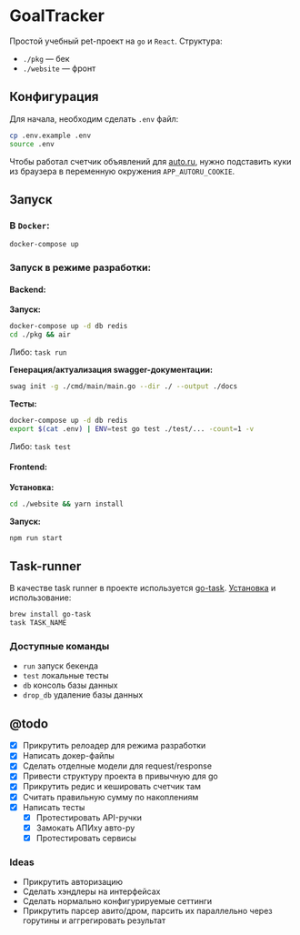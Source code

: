 # GoalTracker

Простой учебный pet-проект на `go` и `React`. Структура:
* `./pkg` — бек
* `./website` — фронт

## Конфигурация
Для начала, необходим сделать `.env` файл:
```sh
cp .env.example .env
source .env
```

Чтобы работал счетчик объявлений для [auto.ru](https://auto.ru), нужно подставить куки из браузера в переменную окружения `APP_AUTORU_COOKIE`.

## Запуск
### В `Docker`:
```sh
docker-compose up
```

### Запуск в режиме разработки:
#### Backend:
**Запуск:**
```sh
docker-compose up -d db redis
cd ./pkg && air
```
Либо: `task run`

**Генерация/актуализация swagger-документации:**
```sh
swag init -g ./cmd/main/main.go --dir ./ --output ./docs
```

**Тесты:**
```sh
docker-compose up -d db redis
export $(cat .env) | ENV=test go test ./test/... -count=1 -v
```
Либо: `task test`

#### Frontend:
**Установка:**
```sh
cd ./website && yarn install
```

**Запуск:**
```sh
npm run start
```

## Task-runner
В качестве task runner в проекте используется [go-task](https://taskfile.dev). [Установка](https://taskfile.dev/installation/) и использование:
```sh
brew install go-task
task TASK_NAME
```

### Доступные команды
* `run` запуск бекенда
* `test` локальные тесты
* `db` консоль базы данных
* `drop_db` удаление базы данных
  
## @todo
- [x] Прикрутить релоадер для режима разработки
- [x] Напиcать докер-файлы
- [x] Сделать отделные модели для request/response
- [x] Привести структуру проекта в привычную для go
- [x] Прикрутить редис и кешировать счетчик там 
- [x] Считать правильную сумму по накоплениям
- [x] Написать тесты
  - [x] Протестировать API-ручки
  - [x] Замокать АПИху авто-ру
  - [x] Протестировать сервисы

### Ideas
- Прикрутить авторизацию
- Сделать хэндлеры на интерфейсах
- Сделать нормально конфигурируемые сеттинги
- Прикрутить парсер авито/дром, парсить их параллельно через горутины и аггрегировать результат
